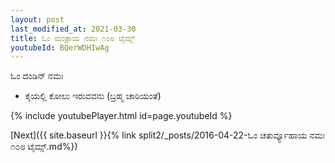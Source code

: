 ```yaml
---
layout: post
last_modified_at: 2021-03-30
title: ಓಂ ಮಂತ್ರಾಯ ನಮಃ ೧೦೮ ಟೈಮ್ಸ್
youtubeId: BQerWDHIwAg
---
```

 
 
 ಓಂ ದಂಡಿನ್ ನಮಃ  
 
 -  ಕೈಯಲ್ಲಿ ಕೋಲು ಇರುವವನು (ಬ್ರಹ್ಮ ಚಾರಿಯಂತೆ) 
 
  
 
  
 
 
 
 
 
 


{% include youtubePlayer.html id=page.youtubeId %}
 
[Next]({{ site.baseurl }}{% link  split2/_posts/2016-04-22-ಓಂ ಚತುರ್ವ್ಯೂಹಾಯ ನಮಃ ೧೦೮ ಟೈಮ್ಸ್.md%})
 
